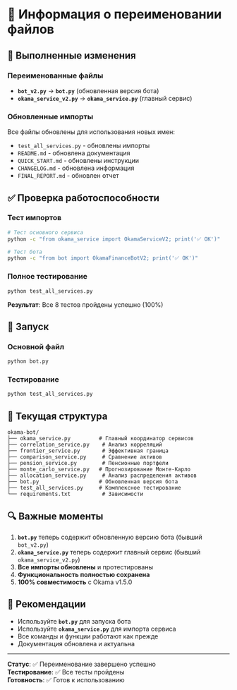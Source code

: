 # 🔄 Информация о переименовании файлов

## 📝 Выполненные изменения

### Переименованные файлы
- **`bot_v2.py`** → **`bot.py`** (обновленная версия бота)
- **`okama_service_v2.py`** → **`okama_service.py`** (главный сервис)

### Обновленные импорты
Все файлы обновлены для использования новых имен:
- `test_all_services.py` - обновлены импорты
- `README.md` - обновлена документация
- `QUICK_START.md` - обновлены инструкции
- `CHANGELOG.md` - обновлена информация
- `FINAL_REPORT.md` - обновлен отчет

## ✅ Проверка работоспособности

### Тест импортов
```bash
# Тест основного сервиса
python -c "from okama_service import OkamaServiceV2; print('✅ OK')"

# Тест бота
python -c "from bot import OkamaFinanceBotV2; print('✅ OK')"
```

### Полное тестирование
```bash
python test_all_services.py
```

**Результат**: Все 8 тестов пройдены успешно (100%)

## 🚀 Запуск

### Основной файл
```bash
python bot.py
```

### Тестирование
```bash
python test_all_services.py
```

## 📁 Текущая структура

```
okama-bot/
├── okama_service.py         # Главный координатор сервисов
├── correlation_service.py    # Анализ корреляций
├── frontier_service.py       # Эффективная граница
├── comparison_service.py     # Сравнение активов
├── pension_service.py        # Пенсионные портфели
├── monte_carlo_service.py   # Прогнозирование Монте-Карло
├── allocation_service.py     # Анализ распределения активов
├── bot.py                   # Обновленная версия бота
├── test_all_services.py     # Комплексное тестирование
└── requirements.txt          # Зависимости
```

## 🔍 Важные моменты

1. **`bot.py`** теперь содержит обновленную версию бота (бывший `bot_v2.py`)
2. **`okama_service.py`** теперь содержит главный сервис (бывший `okama_service_v2.py`)
3. **Все импорты обновлены** и протестированы
4. **Функциональность полностью сохранена**
5. **100% совместимость** с Okama v1.5.0

## 🎯 Рекомендации

- Используйте **`bot.py`** для запуска бота
- Используйте **`okama_service.py`** для импорта сервиса
- Все команды и функции работают как прежде
- Документация обновлена и актуальна

---

**Статус**: ✅ Переименование завершено успешно  
**Тестирование**: ✅ Все тесты пройдены  
**Готовность**: ✅ Готов к использованию
